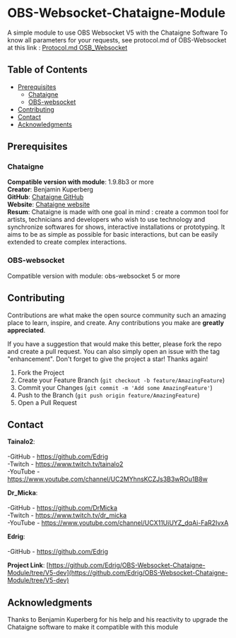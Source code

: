 # OBS-Websocket-Chataigne-Module
A simple module to use OBS Websocket V5 with the Chataigne Software
To know all parameters for your requests, see protocol.md of OBS-Websocket at this link : 
 <a href="https://github.com/obsproject/obs-websocket/blob/master/docs/generated/protocol.md#requests" target="blank">Protocol.md OSB_Websocket</a> 

<!-- TABLE OF CONTENTS -->
## Table of Contents
- [Prerequisites](#Prerequisites)
  - [Chataigne](#Chataigne)
  - [OBS-websocket](#OBS-websocket)
- [Contributing](#Contributing)
- [Contact](#Contact)
- [Acknowledgments](#Acknowledgments)


<!-- Prerequisites -->
## Prerequisites

### Chataigne
<b>Compatible version with module</b>: 1.9.8b3 or more<br />
<b>Creator</b>: Benjamin Kuperberg<br />
<b>GitHub</b>: <a href="https://github.com/benkuper/Chataigne" target="_blank">Chataigne GitHub</a><br />
<b>Website</b>: <a href="http://benjamin.kuperberg.fr/chataigne/en" target="_blank">Chataigne website</a><br />
<b>Resum</b>: Chataigne is made with one goal in mind : create a common tool for artists, technicians and developers who wish to use technology and synchronize softwares for shows, interactive installations or prototyping. It aims to be as simple as possible for basic interactions, but can be easily extended to create complex interactions.<br />

### OBS-websocket
Compatible version with module: obs-websocket 5 or more<br />

<!-- Contributing -->
## Contributing
Contributions are what make the open source community such an amazing place to learn, inspire, and create. Any contributions you make are **greatly appreciated**.

If you have a suggestion that would make this better, please fork the repo and create a pull request. You can also simply open an issue with the tag "enhancement".
Don't forget to give the project a star! Thanks again!

1. Fork the Project
2. Create your Feature Branch (`git checkout -b feature/AmazingFeature`)
3. Commit your Changes (`git commit -m 'Add some AmazingFeature'`)
4. Push to the Branch (`git push origin feature/AmazingFeature`)
5. Open a Pull Request

<!-- Contact -->
## Contact

<b>Tainalo2</b>:</br> 	
-GitHub - https://github.com/Edrig</br>
-Twitch - https://www.twitch.tv/tainalo2</br>
-YouTube - https://www.youtube.com/channel/UC2MYhnsKCZJs3B3wROu1B8w</br>

<b>Dr_Micka</b>:</br> 	
-GitHub - https://github.com/DrMicka</br>
-Twitch - https://www.twitch.tv/dr_micka</br>
-YouTube - https://www.youtube.com/channel/UCX11UiUYZ_dqAi-FaR2IvxA</br>

<b>Edrig</b>:</br> 	
-GitHub - https://github.com/Edrig

<b>Project Link</b>: [https://github.com/Edrig/OBS-Websocket-Chataigne-Module/tree/V5-dev](https://github.com/Edrig/OBS-Websocket-Chataigne-Module/tree/V5-dev)

<!-- Acknowledgments -->
## Acknowledgments
Thanks to Benjamin Kuperberg for his help and his reactivity to upgrade the Chataigne software to make it compatible with this module

